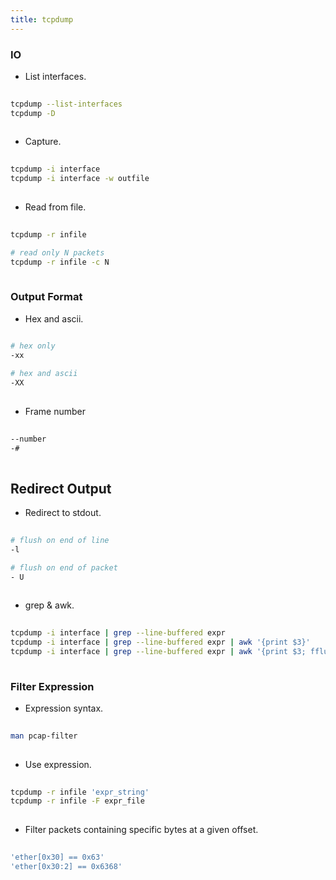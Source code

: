 ```yaml
---
title: tcpdump
---
```



### IO
- List interfaces.
```sh
  
tcpdump --list-interfaces
tcpdump -D
  
```

- Capture.
```sh
  
tcpdump -i interface
tcpdump -i interface -w outfile
  
```

- Read from file.
```sh
  
tcpdump -r infile

# read only N packets
tcpdump -r infile -c N 
  
```


### Output Format
- Hex and ascii.
```sh
  
# hex only
-xx

# hex and ascii
-XX
  
```

- Frame number
```sh
  
--number
-#
  
```

## Redirect Output
- Redirect to stdout.
```sh
  
# flush on end of line  
-l

# flush on end of packet
- U
  
```

- grep & awk.
```sh
  
tcpdump -i interface | grep --line-buffered expr
tcpdump -i interface | grep --line-buffered expr | awk '{print $3}'
tcpdump -i interface | grep --line-buffered expr | awk '{print $3; fflush()}' | python3 decode.py
  
```


### Filter Expression
- Expression syntax.
```sh
  
man pcap-filter
  
```

- Use expression.
```sh
  
tcpdump -r infile 'expr_string'
tcpdump -r infile -F expr_file
  
```

- Filter packets containing specific bytes at a given offset.
```sh
  
'ether[0x30] == 0x63'
'ether[0x30:2] == 0x6368'
  
```



